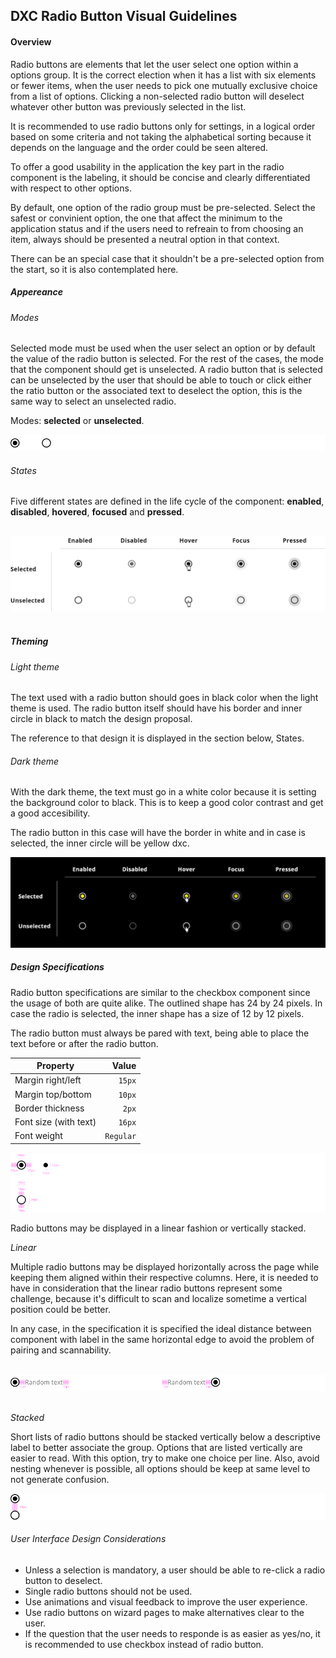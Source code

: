 
## DXC Radio Button Visual Guidelines

#### Overview

Radio buttons are elements that let the user select one option within a options group. It is the correct election when it has a list with six elements or fewer items, when the user needs to pick one mutually exclusive choice from a list of options.
Clicking a non-selected radio button will deselect whatever other button was previously selected in the list.

It is recommended to use radio buttons only for settings, in a logical order based on some criteria and not taking the alphabetical sorting because it depends on the language and the order could be seen altered.

To offer a good usability in the application the key part in the radio component is the labeling, it should be concise and clearly differentiated with respect to other options. 

By default, one option of the radio group must be pre-selected. Select the safest or convinient option, the one that affect the minimum to the application status and if the users need to refreain to from choosing an item, always should be presented a neutral option in that context.

There can be an special case that it shouldn't be a pre-selected option from the start, so it is also contemplated here.

##### *Appereance*

###### Modes

Selected mode must be used when the user select an option or by default the value of the radio button is selected. For the rest of the cases, the mode that the component should get is unselected. A radio button that is selected can be unselected by the user that should be able to touch or click either the ratio button or the associated text to deselect the option, this is the same way to select an unselected radio.

Modes: __selected__ or __unselected__.
<div> <img src="images/radio_modes.png"/></div>

###### States

Five different states are defined in the life cycle of the component: __enabled__, __disabled__, __hovered__, __focused__ and __pressed__.

<br>

<div> <img src="images/radio_states.png"/> </div>

<br>

##### *Theming*

###### Light theme

The text used with a radio button should goes in black color when the light theme is used. The radio button itself should have his border and inner circle in black to match the design proposal.

The reference to that design it is displayed in the section below, States.

###### Dark theme

With the dark theme, the text must go in a white color because it is setting the background color to black. This is to keep a good color contrast and get a good accesibility.

The radio button in this case will have the border in white and in case is selected, the inner circle will be yellow dxc.

<div> <img src="images/radio_dark.png"/> </div>

##### *Design Specifications*

Radio button specifications are similar to the checkbox component since the usage of both are quite alike.
The outlined shape has 24 by 24 pixels. In case the radio is selected, the inner shape has a size of 12 by 12 pixels.

The radio button must always be pared with text, being able to place the text before or after the radio button.

| Property           | Value|
|--------------------|------:|
| Margin right/left  | `15px`|
| Margin top/bottom  | `10px`|
| Border thickness   | `2px` |
| Font size (with text)| `16px` |
| Font weight        | `Regular` |


<div> <img src="images/radio_specs.png"/> </div>

Radio buttons may be displayed in a linear fashion or vertically stacked.

*Linear*

Multiple radio buttons may be displayed horizontally across the page while keeping them aligned within their respective columns. Here, it is needed to have in consideration that the linear radio buttons represent some challenge, because it's difficult to scan and localize sometime a vertical position could be better.

In any case, in the specification it is specified the ideal distance between component with label in the same horizontal edge to avoid the problem of pairing and scannability.

<br>
<div> <img src="images/radio_linear.png"/> </div>
<br>

*Stacked*

Short lists of radio buttons should be stacked vertically below a descriptive label to better associate the group. Options that are listed vertically are easier to read. 
With this option, try to make one choice per line. Also, avoid nesting whenever is possible, all options should be keep at same level to not generate confusion.

<div> <img src="images/radio_stacked.png"/> </div>

###### User Interface Design Considerations

- Unless a selection is mandatory, a user should be able to re-click a radio button to deselect.
- Single radio buttons should not be used.
- Use animations and visual feedback to improve the user experience.
- Use radio buttons on wizard pages to make alternatives clear to the user.
- If the question that the user needs to responde is as easier as yes/no, it is recommended to use checkbox instead of radio button.


